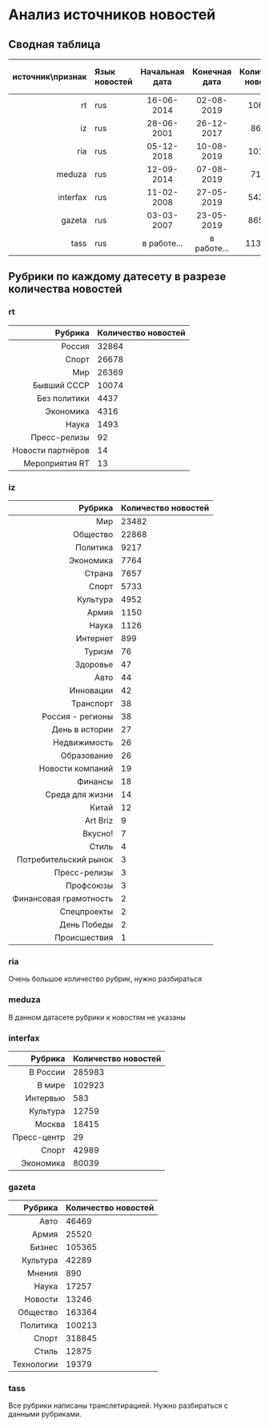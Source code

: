 # Анализ источников новостей

## Сводная таблица

источник\признак| Язык новостей | Начальная дата | Конечная дата | Количество новостей| Количество пустых новостей | Количество дублей | Количество рубрик
 --------:|:-------- |:--------:|:--------:|:--------:|:--------:|:--------:|:--------:
rt | rus | 16-06-2014 | 02-08-2019 | 106644 | 12 | 282 | 10
iz | rus | 28-06-2001 | 26-12-2017 | 86600 | 1 | 1289 | 33
ria | rus | 05-12-2018 | 10-08-2019 | 101543 | 2 | 36 | 1120
meduza | rus | 12-09-2014 | 07-08-2019 | 71806 | 1372 | 1382
interfax | rus | 11-02-2008 | 27-05-2019 | 543961 | 0 | 241 | 8
gazeta | rus | 03-03-2007 | 23-05-2019 | 865847 | 0 | 135 | 12
tass | rus | в работе... | в работе... | 1135635 | 0 | 0 | 288

## Рубрики по каждому датесету в разрезе количества новостей

### rt

Рубрика | Количество новостей
--------:|:-------- 
Россия | 32864
Спорт | 26678
Мир | 26369
Бывший СССР | 10074
Без политики | 4437
Экономика | 4316
Наука | 1493
Пресс-релизы | 92
Новости партнёров | 14
Мероприятия RT | 13

### iz

Рубрика | Количество новостей
--------:|:-------- 
Мир | 23482
Общество | 22868
Политика | 9217
Экономика | 7764
Страна | 7657
Спорт | 5733
Культура | 4952
Армия | 1150
Наука | 1126
Интернет | 899
Туризм | 76
Здоровье | 47
Авто | 44
Инновации | 42
Транспорт | 38
Россия - регионы | 38
День в истории | 27
Недвижимость | 26
Образование | 26
Новости компаний | 19
Финансы | 18
Среда для жизни | 14
Китай | 12
Art Briz | 9
Вкусно! | 7
Стиль | 4
Потребительский рынок | 3
Пресс-релизы | 3
Профсоюзы | 3
Финансовая грамотность | 2
Спецпроекты | 2
День Победы | 2
Происшествия | 1

### ria
Очень большое количество рубрик, нужно разбираться

### meduza
В данном датасете рубрики к новостям не указаны

### interfax

Рубрика | Количество новостей
--------:|:-------- 
В России | 285983
В мире | 102923
Интервью | 583
Культура | 12759
Москва | 18415
Пресс-центр | 29
Спорт | 42989
Экономика | 80039

### gazeta

Рубрика | Количество новостей
--------:|:-------- 
Авто | 46469
Армия | 25520
Бизнес | 105365
Культура | 42289
Мнения | 890
Наука | 17257
Новости | 13246
Общество | 163364
Политика | 100213
Спорт | 318845
Стиль | 12875
Технологии | 19379

### tass
Все рубрики написаны транслетирацией. Нужно разбираться с данными рубриками.
